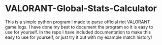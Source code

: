 # VALORANT-Global-Stats-Calculator
This is a simple python program I made to parse official riot VALORANT game logs. I have done my best to document the program so it is easy to use for yourself. In the repo I have included documentation to make this easy to use for yourself, or just try it out with my example match history!
